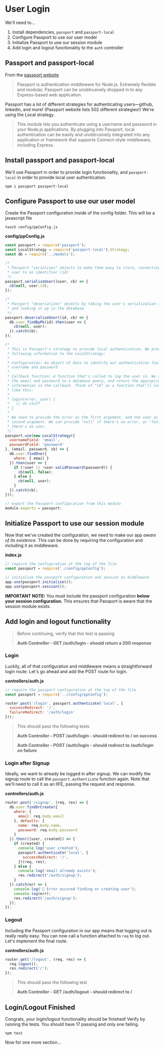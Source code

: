 # User Login

We'll need to...

1. Install dependencies, `passport` and `passport-local`
2. Configure Passport to use our user model
3. Initialize Passport to use our session module
4. Add login and logout functionality to the `auth` controller

## Passport and passport-local

From the [passport website](http://www.passportjs.org/)

> Passport is authentication middleware for Node.js. Extremely flexible and modular, Passport can be unobtrusively dropped in to any Express-based web application.

Passport has a lot of different strategies for authenticating users—github, linkedin, and more! \(Passport website lists 502 different strategies!\) We're using the Local strategy.

> This module lets you authenticate using a username and password in your Node.js applications. By plugging into Passport, local authentication can be easily and unobtrusively integrated into any application or framework that supports Connect-style middleware, including Express.

## Install passport and passport-local

We'll use Passport in order to provide login functionality, and `passport-local` in order to provide local user authentication.

```text
npm i passport passport-local
```

## Configure Passport to use our user model

Create the Passport configuration inside of the config folder. This will be a javascript file

```text
touch config/ppConfig.js
```

**config/ppConfig.js**

```javascript
const passport = require('passport');
const LocalStrategy = require('passport-local').Strategy;
const db = require('../models');

/*
 * Passport "serializes" objects to make them easy to store, converting the
 * user to an identifier (id)
 */
passport.serializeUser((user, cb) => {
  cb(null, user.id);
});

/*
 * Passport "deserializes" objects by taking the user's serialization (id)
 * and looking it up in the database
 */
passport.deserializeUser((id, cb) => {
  db.user.findByPk(id).then(user => {
    cb(null, user);
  }).catch(cb);
});

/*
 * This is Passport's strategy to provide local authentication. We provide the
 * following information to the LocalStrategy:
 *
 * Configuration: An object of data to identify our authentication fields, the
 * username and password
 *
 * Callback function: A function that's called to log the user in. We can pass
 * the email and password to a database query, and return the appropriate
 * information in the callback. Think of "cb" as a function that'll later look
 * like this:
 *
 * login(error, user) {
 *   // do stuff
 * }
 *
 * We need to provide the error as the first argument, and the user as the
 * second argument. We can provide "null" if there's no error, or "false" if
 * there's no user.
 */
passport.use(new LocalStrategy({
  usernameField: 'email',
  passwordField: 'password'
}, (email, password, cb) => {
  db.user.findOne({ 
    where: { email }
  }).then(user => {
    if (!user || !user.validPassword(password)) {
      cb(null, false);
    } else {
      cb(null, user);
    }
  }).catch(cb);
}));

// export the Passport configuration from this module
module.exports = passport;
```

## Initialize Passport to use our session module

Now that we've created the configuration, we need to make our app _aware of its existence_. This can be done by requiring the configuration and including it as middleware.

**index.js**

```javascript
// require the configuration at the top of the file
const passport = require('./config/ppConfig');

// initialize the passport configuration and session as middleware
app.use(passport.initialize());
app.use(passport.session());
```

**IMPORTANT NOTE:** You must include the passport configuration **below your session configuration.** This ensures that Passport is aware that the session module exists.

## Add login and logout functionality

> Before continuing, verify that this test is passing
>
> **Auth Controller - GET /auth/login - should return a 200 response**

### Login

Luckily, all of that configuration and middleware means a straightforward login route. Let's go ahead and add the POST route for login.

**controllers/auth.js**

```javascript
// require the passport configuration at the top of the file
const passport = require('../config/ppConfig');

router.post('/login', passport.authenticate('local', {
  successRedirect: '/',
  failureRedirect: '/auth/login'
}));
```

> This should pass the following tests
>
> **Auth Controller - POST /auth/login - should redirect to / on success**
>
> **Auth Controller - POST /auth/login - should redirect to /auth/login on failure**

### Login after Signup

Ideally, we want to already be logged in after signup. We can modify the signup route to call the `passport.authenticate` function again. Note that we'll need to call it as an IIFE, passing the request and response.

**controllers/auth.js**

```javascript
router.post('/signup', (req, res) => {
  db.user.findOrCreate({
    where: {
      email: req.body.email
    }, defaults: {
      name: req.body.name,
      password: req.body.password
    }
  }).then(([user, created]) => {
    if (created) {
      console.log('user created');
      passport.authenticate('local', {
        successRedirect: '/',
      })(req, res);
    } else {
      console.log('email already exists');
      res.redirect('/auth/signup');
    }
  }).catch(err => {
    console.log('💩 Error occured finding or creating user');
    console.log(err);
    res.redirect('/auth/signup');
  });
});
```

### Logout

Including the Passport configuration in our app means that logging out is really really easy. You can now call a function attached to `req` to log out. Let's implement the final route.

**controllers/auth.js**

```javascript
router.get('/logout', (req, res) => {
  req.logout();
  res.redirect('/');
});
```

> This should pass the following test
>
> **Auth Controller - GET /auth/logout - should redirect to /**

## Login/Logout Finished

Congrats, your login/logout functionality should be finished! Verify by running the tests. You should have 17 passing and only one failing.

```text
npm test
```

Now for one more section...

